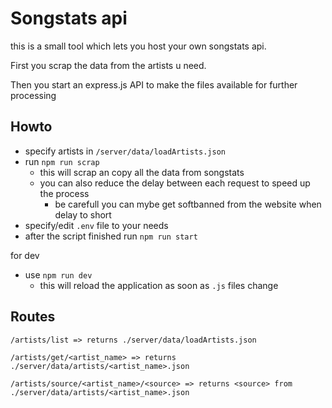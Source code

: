 # Songstats api

this is a small tool which lets you host your own songstats api.

First you scrap the data from the artists u need.

Then you start an express.js API to make the files available for further processing

## Howto
- specify artists in ``/server/data/loadArtists.json``
- run `npm run scrap`
    - this will scrap an copy all the data from songstats
    - you can also reduce the delay between each request to speed up the process
        - be carefull you can mybe get softbanned from the website when delay to short
- specify/edit ``.env`` file to your needs
- after the script finished run `npm run start`

for dev 
- use ``npm run dev`` 
    - this will reload the application as soon as ``.js`` files change


##  Routes

```
/artists/list => returns ./server/data/loadArtists.json
```
```
/artists/get/<artist_name> => returns ./server/data/artists/<artist_name>.json
```
```
/artists/source/<artist_name>/<source> => returns <source> from ./server/data/artists/<artist_name>.json
```